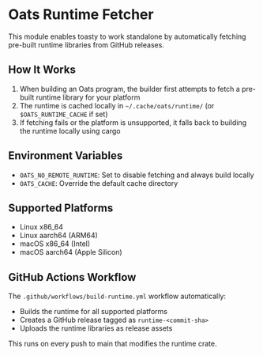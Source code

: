 # Oats Runtime Fetcher

This module enables toasty to work standalone by automatically fetching pre-built runtime libraries from GitHub releases.

## How It Works

1. When building an Oats program, the builder first attempts to fetch a pre-built runtime library for your platform
2. The runtime is cached locally in `~/.cache/oats/runtime/` (or `$OATS_RUNTIME_CACHE` if set)
3. If fetching fails or the platform is unsupported, it falls back to building the runtime locally using cargo

## Environment Variables

- `OATS_NO_REMOTE_RUNTIME`: Set to disable fetching and always build locally
- `OATS_CACHE`: Override the default cache directory

## Supported Platforms

- Linux x86_64
- Linux aarch64 (ARM64)
- macOS x86_64 (Intel)
- macOS aarch64 (Apple Silicon)

## GitHub Actions Workflow

The `.github/workflows/build-runtime.yml` workflow automatically:

- Builds the runtime for all supported platforms
- Creates a GitHub release tagged as `runtime-<commit-sha>`
- Uploads the runtime libraries as release assets

This runs on every push to main that modifies the runtime crate.
